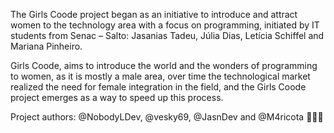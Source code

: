 The Girls Coode project began as an initiative to introduce and attract women to the technology area with a focus on programming, 
initiated by IT students from Senac – Salto: Jasanias Tadeu, Júlia Dias, Letícia Schiffel and Mariana Pinheiro.

Girls Coode, aims to introduce the world and the wonders of programming to women, as it is mostly a male area, 
over time the technological market realized the need for female integration in the field, and the Girls Coode project emerges as a way to speed up this process. 

Project authors: @NobodyLDev, @vesky69, @JasnDev and @M4ricota 👩🏽‍💻
